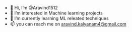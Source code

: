 - 👋 Hi, I’m @Aravind1512
- 👀 I’m interested in Machine learning projects
- 🌱 I’m currently learning ML releated techniques
- 📫 you can reach me on aravind.kalyanam4@gmail.com
